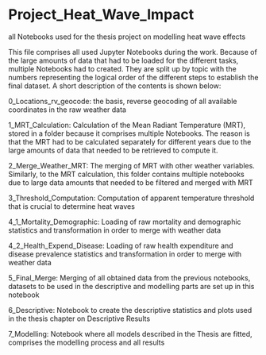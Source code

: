 # Project_Heat_Wave_Impact
all Notebooks used for the thesis project on modelling heat wave effects

This file comprises all used Jupyter Notebooks during the work. Because of the large amounts of data that had to be loaded for the different tasks, multiple Notebooks had to created. They are split up by topic with the numbers representing the logical order of the different steps to establish the final dataset. A short description of the contents is shown below:


0_Locations_rv_geocode: the basis, reverse geocoding of all available coordinates in the raw weather data

1_MRT_Calculation: Calculation of the Mean Radiant Temperature (MRT), stored in a folder because it comprises multiple Notebooks. The reason is that the MRT had to be calculated separately for different years due to the large amounts of data that needed to be retrieved to compute it.

2_Merge_Weather_MRT: The merging of MRT with other weather variables. Similarly, to the MRT calculation, this folder contains multiple notebooks due to large data amounts that needed to be filtered and merged with MRT

3_Threshold_Computation: Computation of apparent temperature threshold that is crucial to determine heat waves

4_1_Mortality_Demographic: Loading of raw mortality and demographic statistics and transformation in order to merge with weather data

4_2_Health_Expend_Disease: Loading of raw health expenditure and disease prevalence statistics and transformation in order to merge with weather data

5_Final_Merge: Merging of all obtained data from the previous notebooks, datasets to be used in the descriptive and modelling parts are set up in this notebook

6_Descriptive: Notebook to create the descriptive statistics and plots used in the thesis chapter on Descriptive Results

7_Modelling: Notebook where all models described in the Thesis are fitted, comprises the modelling process and all results
